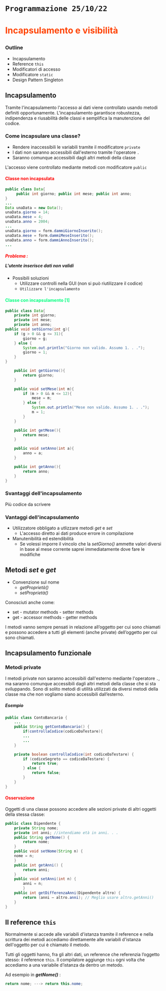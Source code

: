 # `Programmazione 25/10/22`

<!--
# <p style="color:OrangeRed">title_big</p>
## <p style="color:SpringGreen">(new)title</p> --->

# <p style="color:OrangeRed">Incapsulamento e visibilità</p>
### Outline 
+ Incapsulamento
+ Reference `this`
+ Modificatori di accesso
+ Modificatore `static`
+ Design Pattern Singleton

## Incapsulamento

Tramite l'incapsulamento l'accesso ai dati viene controllato usando metodi definiti opportunamente. L'incapsulamento garantisce robustezza, indipendenza e riusabilità delle classi e semplifica la manutenzione del codice.

### Come incapsulare una classe? 
+ Rendere inaccessibili le variabili tramite il modificatore `private`
+ I dati non saranno accessibili dall'esterno tramite l'operatore `.`
+ Saranno comunque accessibili dagli altri metodi della classe

L'accesso viene controllato mediante metodi con modificatore `public`

#### <p style="color:Red">Classe non incapsulata</p>
```java
public class Data{
     public int giorno; public int mese; public int anno;
}
...
Data unaData = new Data();
unaData.giorno = 14;
unaData.mese = 4;
unaData.anno = 2004;
...
unaData.giorno = form.dammiGiornoInserito();
unaData.mese = form.dammiMeseInserito();
unaData.anno = form.dammiAnnoInserito();
...
```

##### <p style="color:Red">Problema :</p> _L'utente inserisce dati non validi_

+ Possibili soluzioni
  + Utilizzare controlli nella GUI (non si può riutilizzare il codice)
  + `Utilizzare l'incapsulamento`

#### <p style="color:SpringGreen">Classe con incapsulamento [1]</p>

```java
public class Data{
    private int giorno; 
    private int mese; 
    private int anno;
public void setGiorno(int g){
    if (g > 0 && g <= 31){
        giorno = g;
    } else {
        System.out.println("Giorno non valido. Assumo 1. . .");
        giorno = 1;
    }
}

    public int getGiorno(){
        return giorno;
    }

    public void setMese(int m){
        if (m > 0 && m <= 12){
            mese = m;
        } else {
            System.out.println("Mese non valido. Assumo 1. . .");
            m = 1;
        }
    }

    public int getMese(){
        return mese; 
    }

    public void setAnno(int a){
        anno = a;
    }

    public int getAnno(){
        return anno; 
    }
}
```
### Svantaggi dell'incapsulamento
Più codice da scrivere
### Vantaggi dell'incapsulamento
+ Utilizzatore obbligato a utlizzare metodi _get_ e _set_
  + L'accesso diretto ai dati produce errore in compilazione
+ Manutenibilità ed estendibilità
  + Se volessi imporre il vincolo che la _setGiorno()_ ammette valori diversi in base al mese corrente saprei immediatamente dove fare le modifiche

## Metodi _set_ e _get_
+ Convenzione sul nome
  + _getProprietà()_
  + _setProprietà()_

Conosciuti anche come:
+ set - mutator methods - setter methods
+ get - accessor methods - getter methods

I metodi vanno sempre pensati in relazione all’oggetto per cui sono chiamati e possono accedere a tutti gli elementi (anche private) dell’oggetto per cui sono chiamati.

## Incapsulamento funzionale
### Metodi private
I metodi private non saranno accessibili dall'esterno mediante l'operatore `.`, ma saranno comunque accessibili dagli altri metodi della classe che si sta sviluppando.
Sono di solito metodi di utilità utilizzati da diversi metodi della classe ma che non vogliamo siano accessibili dall’esterno.

##### Esempio
```java
public class ContoBancario { 
    ...
    public String getContoBancario() {
        if(controllaCodice(codiceDaTestare){
        ... 
        ...
    }

    private boolean controllaCodice(int codiceDaTestare) {
        if (codiceSegreto == codiceDaTestare) {
            return true;
        } else {
            return false;
        }
    }
}
```

#### <p style="color:Red"> Osservazione
Oggetti di una classe possono accedere alle sezioni private di altri oggetti della stessa classe:
```java
public class Dipendente {
    private String nome;
    private int anni; //intendiamo età in anni. . .
    public String getNome() {
        return nome;
    }
    public void setNome(String n) {
    nome = n; 
    }
    public int getAnni() { 
        return anni;
    }
    public void setAnni(int n) {
        anni = n;
        }
    public int getDifferenzaAnni(Dipendente altro) {
        return (anni – altro.anni); // Meglio usare altro.getAnni()
    } 
}
```
## Il reference `this`
Normalmente si accede alle variabili d'istanza tramite il reference e nella scrittura dei metodi accediamo direttamente alle variabili d'istanza dell'oggetto per cui è chiamato il metodo.

Tutti gli oggetti hanno, fra gli altri dati, un reference che referenzia l’oggetto stesso: il reference `this`.
Il compilatore aggiunge `this` ogni volta che accediamo a una variabile d’istanza da dentro un metodo.

Ad esempio in ___getNome()___ :
```java
return nome; ---> return this.nome;
```

